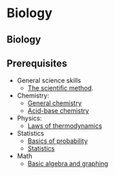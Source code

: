 # Biology

## Biology

## Prerequisites

* General science skills
  * [The scientific method](https://www.khanacademy.org/science/biology/intro-to-biology/science-of-biology/v/the-scientific-method).
* Chemistry:
  * [General chemistry](https://www.khanacademy.org/science/biology/chemistry--of-life/elements-and-atoms/v/elements-and-atoms)
  * [Acid-base chemistry](https://www.khanacademy.org/science/biology/water-acids-and-bases/acids-bases-and-ph/v/autoionization-water)
* Physics: 
  * [Laws of thermodynamics](https://www.khanacademy.org/science/biology/energy-and-enzymes/the-laws-of-thermodynamics/v/introduction-to-energy)
* Statistics
  * [Basics of probability](https://www.khanacademy.org/math/probability/independent-dependent-probability/basic-probability/v/basic-probability)
  * [Statistics](https://www.khanacademy.org/math/probability/descriptive-statistics/central-tendency/v/statistics-intro-mean-median-and-mode)
* Math
  * [Basic algebra and graphing](https://www.khanacademy.org/math/algebra-basics)


